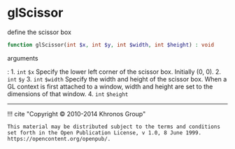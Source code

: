 # glScissor
define the scissor box

```php
function glScissor(int $x, int $y, int $width, int $height) : void
```

arguments

:    1. `int` `$x` Specify the lower left corner of the scissor box. Initially (0,
    0).
    2. `int` `$y` 
    3. `int` `$width` Specify the width and height of the scissor box. When a GL
    context is first attached to a window, width and height are set to the
    dimensions of that window.
    4. `int` `$height` 

---
     

!!! cite "Copyright © 2010-2014 Khronos Group"

    This material may be distributed subject to the terms and conditions set forth in the Open Publication License, v 1.0, 8 June 1999. https://opencontent.org/openpub/.
